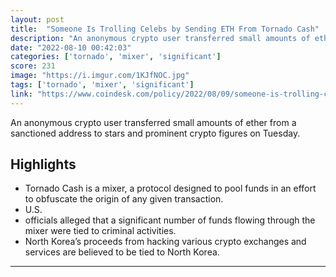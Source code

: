 ```yaml
---
layout: post
title:  "Someone Is Trolling Celebs by Sending ETH From Tornado Cash"
description: "An anonymous crypto user transferred small amounts of ether from a sanctioned address to stars and prominent crypto figures on Tuesday."
date: "2022-08-10 00:42:03"
categories: ['tornado', 'mixer', 'significant']
score: 231
image: "https://i.imgur.com/1KJfNOC.jpg"
tags: ['tornado', 'mixer', 'significant']
link: "https://www.coindesk.com/policy/2022/08/09/someone-is-trolling-celebs-by-sending-eth-from-tornado-cash/"
---
```


An anonymous crypto user transferred small amounts of ether from a sanctioned address to stars and prominent crypto figures on Tuesday.

## Highlights

- Tornado Cash is a mixer, a protocol designed to pool funds in an effort to obfuscate the origin of any given transaction.
- U.S.
- officials alleged that a significant number of funds flowing through the mixer were tied to criminal activities.
- North Korea’s proceeds from hacking various crypto exchanges and services are believed to be tied to North Korea.

---
